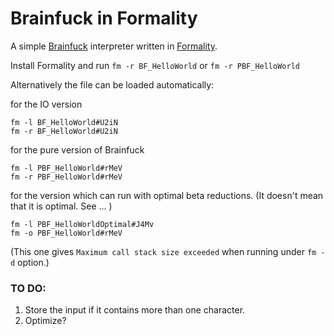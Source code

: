 # Brainfuck in Formality
A simple [Brainfuck](https://esolangs.org/wiki/Brainfuck) interpreter written in [Formality](https://github.com/moonad/Formality).

Install Formality and run `fm -r BF_HelloWorld` or `fm -r PBF_HelloWorld`

Alternatively the file can be loaded automatically:

for the IO version

```
fm -l BF_HelloWorld#U2iN
fm -r BF_HelloWorld#U2iN
```

for the pure version of Brainfuck
```
fm -l PBF_HelloWorld#rMeV
fm -r PBF_HelloWorld#rMeV
```

for the version which can run with optimal beta reductions. (It doesn't mean that it is optimal. See ... )
```
fm -l PBF_HelloWorldOptimal#J4Mv
fm -o PBF_HelloWorld#rMeV
```
(This one gives `Maximum call stack size exceeded` when running under `fm -d` option.)

### TO DO:
1. Store the input if it contains more than one character.
2. Optimize?
